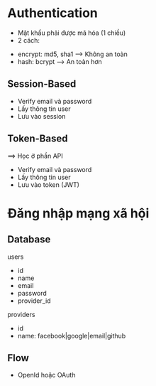 # Authentication

- Mật khẩu phải được mã hóa (1 chiều)
- 2 cách:

* encrypt: md5, sha1 --> Không an toàn
* hash: bcrypt --> An toàn hơn

## Session-Based

- Verify email và password
- Lấy thông tin user
- Lưu vào session

## Token-Based

==> Học ở phần API

- Verify email và password
- Lấy thông tin user
- Lưu vào token (JWT)

# Đăng nhập mạng xã hội

## Database

users

- id
- name
- email
- password
- provider_id

providers

- id
- name: facebook|google|email|github

## Flow

- OpenId hoặc OAuth
